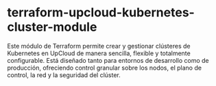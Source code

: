 # terraform-upcloud-kubernetes-cluster-module
Este módulo de Terraform permite crear y gestionar clústeres de Kubernetes en UpCloud de manera sencilla, flexible y totalmente configurable. Está diseñado tanto para entornos de desarrollo como de producción, ofreciendo control granular sobre los nodos, el plano de control, la red y la seguridad del clúster.
